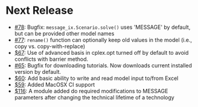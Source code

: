 
# Next Release

- [#78](https://github.com/iiasa/message_ix/pull/78): Bugfix: `message_ix.Scenario.solve()` uses 'MESSAGE' by default, but can be provided other model names
- [#77](https://github.com/iiasa/message_ix/pull/77): `rename()` function can optionally keep old values in the model (i.e., copy vs. copy-with-replace)
- [$67](https://github.com/iiasa/message_ix/pull/67): Use of advanced basis in cplex.opt turned off by default to avoid conflicts with barrier method.
- [#65](https://github.com/iiasa/message_ix/pull/65): Bugfix for downloading tutorials. Now downloads current installed version by default.
- [$60](https://github.com/iiasa/message_ix/pull/60): Add basic ability to write and read model input to/from Excel
- [$59](https://github.com/iiasa/message_ix/pull/59): Added MacOSX CI support
- [$116](https://github.com/iiasa/message_ix/pull/116): A module added do required modifications to MESSAGE parameters after changing the technical lifetime of a technology
